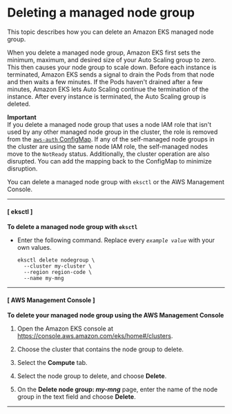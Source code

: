 # Deleting a managed node group<a name="delete-managed-node-group"></a>

This topic describes how you can delete an Amazon EKS managed node group\.

When you delete a managed node group, Amazon EKS first sets the minimum, maximum, and desired size of your Auto Scaling group to zero\. This then causes your node group to scale down\. Before each instance is terminated, Amazon EKS sends a signal to drain the Pods from that node and then waits a few minutes\. If the Pods haven't drained after a few minutes, Amazon EKS lets Auto Scaling continue the termination of the instance\. After every instance is terminated, the Auto Scaling group is deleted\.

**Important**  
If you delete a managed node group that uses a node IAM role that isn't used by any other managed node group in the cluster, the role is removed from the [`aws-auth` ConfigMap](add-user-role.md)\. If any of the self\-managed node groups in the cluster are using the same node IAM role, the self\-managed nodes move to the `NotReady` status\. Additionally, the cluster operation are also disrupted\. You can add the mapping back to the ConfigMap to minimize disruption\.

You can delete a managed node group with `eksctl` or the AWS Management Console\.

------
#### [ eksctl ]

**To delete a managed node group with `eksctl`**
+ Enter the following command\. Replace every *`example value`* with your own values\.

  ```
  eksctl delete nodegroup \
    --cluster my-cluster \
    --region region-code \
    --name my-mng
  ```

------
#### [ AWS Management Console ]

**To delete your managed node group using the AWS Management Console**

1. Open the Amazon EKS console at [https://console\.aws\.amazon\.com/eks/home\#/clusters](https://console.aws.amazon.com/eks/home#/clusters)\.

1. Choose the cluster that contains the node group to delete\.

1. Select the **Compute** tab\.

1. Select the node group to delete, and choose **Delete**\.

1. On the **Delete node group: *my\-mng*** page, enter the name of the node group in the text field and choose **Delete**\.

------